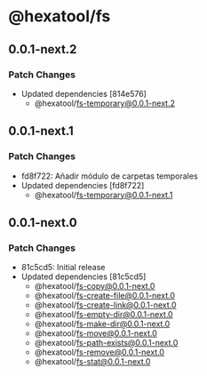 # @hexatool/fs

## 0.0.1-next.2

### Patch Changes

- Updated dependencies [814e576]
  - @hexatool/fs-temporary@0.0.1-next.2

## 0.0.1-next.1

### Patch Changes

- fd8f722: Añadir módulo de carpetas temporales
- Updated dependencies [fd8f722]
  - @hexatool/fs-temporary@0.0.1-next.1

## 0.0.1-next.0

### Patch Changes

- 81c5cd5: Initial release
- Updated dependencies [81c5cd5]
  - @hexatool/fs-copy@0.0.1-next.0
  - @hexatool/fs-create-file@0.0.1-next.0
  - @hexatool/fs-create-link@0.0.1-next.0
  - @hexatool/fs-empty-dir@0.0.1-next.0
  - @hexatool/fs-make-dir@0.0.1-next.0
  - @hexatool/fs-move@0.0.1-next.0
  - @hexatool/fs-path-exists@0.0.1-next.0
  - @hexatool/fs-remove@0.0.1-next.0
  - @hexatool/fs-stat@0.0.1-next.0
